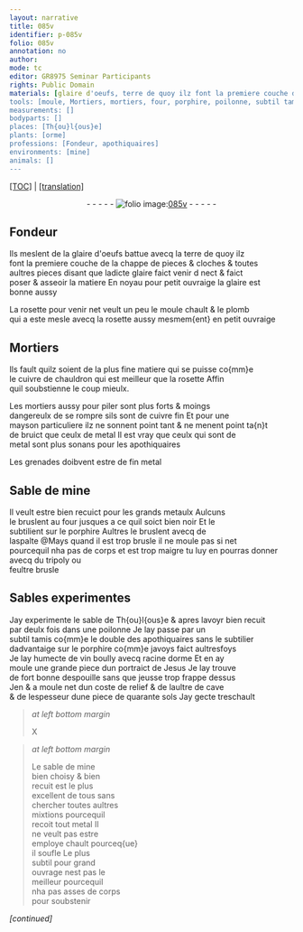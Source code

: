 ```yaml
---
layout: narrative
title: 085v
identifier: p-085v
folio: 085v
annotation: no
author:
mode: tc
editor: GR8975 Seminar Participants
rights: Public Domain
materials: [glaire d'oeufs, terre de quoy ilz font la premiere couche de la chappe de pieces & cloches & toutes aultres pieces, glaire, rosette, plomb, cuivre, metal, Sable de mine, metaulx, porphire, aspalte, tripoly, feultre brusle, sable de Th{ou}l{ous}e, vin boully avecq racine dorme, sable de mine]
tools: [moule, Mortiers, mortiers, four, porphire, poilonne, subtil tamis, double des apothiquaires]
measurements: []
bodyparts: []
places: [Th{ou}l{ous}e]
plants: [orme]
professions: [Fondeur, apothiquaires]
environments: [mine]
animals: []
---
```


<p><a href="{{ site.baseurl }}/diplomatic/">[TOC]</a> | <a href="{{ site.baseurl }}/texts/p-085v_tl/" target="_blank">[translation]</a></p><div class="folio" align="center">- - - - - <a href="http://gallica.bnf.fr/ark:/12148/btv1b10500001g/f176.image" target="_blank"><img src="https://cu-mkp.github.io/2017-workshop-edition/assets/photo-icon.png" alt="folio image: " style="display:inline-block; margin-bottom:-3px;"/>085v</a> - - - - - </div>  
  

## <span class="pro">Fondeur</span>

 
Ils meslent de la <span class="m">glaire d'oeufs</span> battue avecq la <span class="m">terre de quoy ilz<br/> font la premiere couche de la chappe de pieces & cloches & toutes<br/> aultres pieces</span> disant que ladicte <span class="m">glaire</span> faict venir <span class="del">d</span> nect & faict<br/> poser & asseoir la matiere En noyau pour petit ouvraige la <span class="m">glaire</span> est<br/> bonne aussy
 
La <span class="m">rosette</span> pour venir net veult un peu le <span class="tl">moule</span> chault & le <span class="m">plomb</span><br/> qui a este mesle avecq la <span class="m">rosette</span> aussy mesmem{ent} en petit ouvraige
 
 
  

## <span class="tl">Mortiers</span>

 
Ils fault quilz soient de la plus fine matiere qui se puisse co{mm}e<br/> le <span class="m">cuivre</span> de chauldron qui est meilleur que la <span class="m">rosette</span> Affin<br/> quil soubstienne le coup mieulx.
 
Les <span class="tl">mortiers</span> aussy pour piler sont plus forts & moings<br/> dangereulx de se rompre sils sont de <span class="m">cuivre</span> fin Et pour une<br/> mayson particuliere ilz ne sonnent point tant & ne menent point ta{n}t<br/> de bruict que ceulx de <span class="m">metal</span> Il est vray que ceulx qui sont de<br/> <span class="m">metal</span> sont plus sonans pour les <span class="pro">apothiquaires</span>
 
Les grenades doibvent estre de fin <span class="m">metal</span>
 
 
  

## <span class="m">Sable de <span class="env">mine</span></span>

 
Il veult estre bien recuict pour les grands <span class="m">metaulx</span> Aulcuns<br/> le bruslent au <span class="tl">four</span> jusques a ce quil soict bien noir Et le<br/> subtilient sur le <span class="tl"><span class="m">porphire</span></span> Aultres le bruslent avecq de<br/> l<span class="m">aspalte</span> @Mays quand il est trop brusle il ne moule pas si net<br/> pourcequil nha pas de corps et est trop maigre tu luy en pourras donner avecq du <span class="m">tripoly</span> ou<br/> <span class="m">feultre brusle</span>
 
 
  

## Sables experimentes

 
Jay experimente le <span class="m">sable de <span class="pl">Th{ou}l{ous}e</span></span> & apres lavoyr bien recuit<br/> par deulx fois dans une <span class="tl">poilonne</span> Je lay passe par un<br/> <span class="tl">subtil tamis</span> co{mm}e le <span class="tl">double des <span class="pro">apothiquaires</span></span> sans le subtilier<br/> dadvantaige sur le <span class="tl"><span class="m">porphire</span></span> co{mm}e javoys faict aultresfoys<br/> Je lay humecte de <span class="m">vin boully avecq racine d<span class="pa">orme</span></span> Et en ay<br/> moule une grande piece dun portraict de <span class="pn">Jesus</span> Je lay trouve<br/> de fort bonne despouille sans que jeusse trop frappe dessus<br/> <span class="del">Jen</span> & a moule net dun coste de relief & de laultre de cave<br/> & de lespesseur dune piece de quarante <span class="cn">sols</span> Jay gecte treschault
 
> *at left bottom margin*
> 
> 
>   X 
 
> *at left bottom margin*
> 
> 
>   Le <span class="m">sable de <span class="env">mine</span></span><br/> bien choisy & bien<br/> recuit est le plus<br/> excellent de tous sans<br/> chercher toutes aultres<br/> mixtions pourcequil<br/> recoit tout <span class="m">metal</span> Il<br/> ne veult pas estre<br/> employe chault pourceq{ue}<br/> il soufle Le plus<br/> subtil pour grand<br/> ouvrage nest pas le<br/> meilleur pourcequil<br/> nha pas asses de corps<br/> pour soubstenir
 
*[continued]*
 
